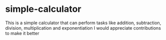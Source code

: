 # simple-calculator
This is a simple calculator that can perform tasks like addition, subtraction, division, multiplication and exponentiation
I would appreciate contributions to make it better
